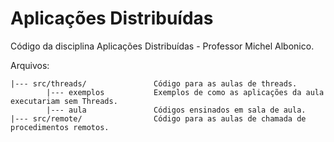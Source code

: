 # Aplicações Distribuídas

Código da disciplina Aplicações Distribuídas - Professor Michel Albonico.


Arquivos:

```
|--- src/threads/               Código para as aulas de threads.
        |--- exemplos           Exemplos de como as aplicações da aula executariam sem Threads.
        |--- aula               Códigos ensinados em sala de aula.
|--- src/remote/                Código para as aulas de chamada de procedimentos remotos.
```
